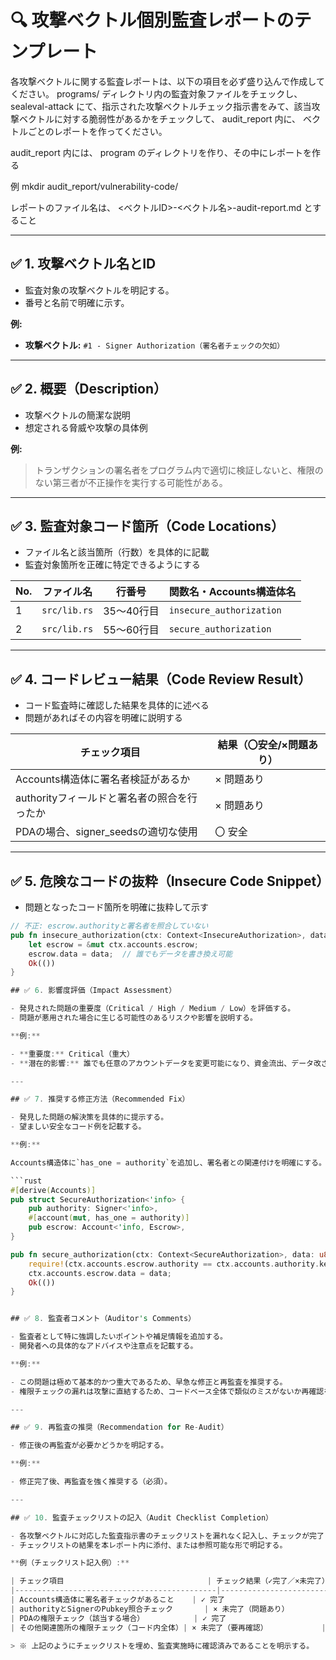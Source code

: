 # 🔍 攻撃ベクトル個別監査レポートのテンプレート

各攻撃ベクトルに関する監査レポートは、以下の項目を必ず盛り込んで作成してください。
programs/ ディレクトリ内の監査対象ファイルをチェックし、 sealeval-attack にて、指示された攻撃ベクトルチェック指示書をみて、該当攻撃ベクトルに対する脆弱性があるかをチェックして、
audit_report 内に、 ベクトルごとのレポートを作ってください。

audit_report 内には、 program のディレクトリを作り、その中にレポートを作る

例 mkdir audit_report/vulnerability-code/


レポートのファイル名は、
<ベクトルID>-<ベクトル名>-audit-report.md 
とすること

---

## ✅ 1. 攻撃ベクトル名とID

- 監査対象の攻撃ベクトルを明記する。
- 番号と名前で明確に示す。

**例:**

- **攻撃ベクトル:** `#1 - Signer Authorization（署名者チェックの欠如）`

---

## ✅ 2. 概要（Description）

- 攻撃ベクトルの簡潔な説明
- 想定される脅威や攻撃の具体例

**例:**

> トランザクションの署名者をプログラム内で適切に検証しないと、権限のない第三者が不正操作を実行する可能性がある。

---

## ✅ 3. 監査対象コード箇所（Code Locations）

- ファイル名と該当箇所（行数）を具体的に記載
- 監査対象箇所を正確に特定できるようにする

| No. | ファイル名     | 行番号     | 関数名・Accounts構造体名 |
|-----|----------------|------------|-------------------------|
| 1   | `src/lib.rs`   | 35〜40行目 | `insecure_authorization`|
| 2   | `src/lib.rs`   | 55〜60行目 | `secure_authorization`  |

---

## ✅ 4. コードレビュー結果（Code Review Result）

- コード監査時に確認した結果を具体的に述べる
- 問題があればその内容を明確に説明する

| チェック項目                               | 結果（〇安全/×問題あり） |
|--------------------------------------------|--------------------------|
| Accounts構造体に署名者検証があるか         | × 問題あり              |
| authorityフィールドと署名者の照合を行ったか | × 問題あり              |
| PDAの場合、signer_seedsの適切な使用        | 〇 安全                 |

---

## ✅ 5. 危険なコードの抜粋（Insecure Code Snippet）

- 問題となったコード箇所を明確に抜粋して示す

```rust
// 不正: escrow.authorityと署名者を照合していない
pub fn insecure_authorization(ctx: Context<InsecureAuthorization>, data: u8) -> Result<()> {
    let escrow = &mut ctx.accounts.escrow;
    escrow.data = data;  // 誰でもデータを書き換え可能
    Ok(())
}

## ✅ 6. 影響度評価（Impact Assessment）

- 発見された問題の重要度（Critical / High / Medium / Low）を評価する。
- 問題が悪用された場合に生じる可能性のあるリスクや影響を説明する。

**例:**

- **重要度:** Critical（重大）
- **潜在的影響:** 誰でも任意のアカウントデータを変更可能になり、資金流出、データ改ざん、サービス停止の恐れがある。

---

## ✅ 7. 推奨する修正方法（Recommended Fix）

- 発見した問題の解決策を具体的に提示する。
- 望ましい安全なコード例を記載する。

**例:**

Accounts構造体に`has_one = authority`を追加し、署名者との関連付けを明確にする。

```rust
#[derive(Accounts)]
pub struct SecureAuthorization<'info> {
    pub authority: Signer<'info>,
    #[account(mut, has_one = authority)]
    pub escrow: Account<'info, Escrow>,
}

pub fn secure_authorization(ctx: Context<SecureAuthorization>, data: u8) -> Result<()> {
    require!(ctx.accounts.escrow.authority == ctx.accounts.authority.key(), Unauthorized);
    ctx.accounts.escrow.data = data;
    Ok(())
}


## ✅ 8. 監査者コメント（Auditor's Comments）

- 監査者として特に強調したいポイントや補足情報を追加する。
- 開発者への具体的なアドバイスや注意点を記載する。

**例:**

- この問題は極めて基本的かつ重大であるため、早急な修正と再監査を推奨する。
- 権限チェックの漏れは攻撃に直結するため、コードベース全体で類似のミスがないか再確認を推奨。

---

## ✅ 9. 再監査の推奨（Recommendation for Re-Audit）

- 修正後の再監査が必要かどうかを明記する。

**例:**

- 修正完了後、再監査を強く推奨する（必須）。

---

## ✅ 10. 監査チェックリストの記入（Audit Checklist Completion）

- 各攻撃ベクトルに対応した監査指示書のチェックリストを漏れなく記入し、チェックが完了したことを明示的に報告する。
- チェックリストの結果を本レポート内に添付、または参照可能な形で明記する。

**例（チェックリスト記入例）:**

| チェック項目                                | チェック結果（✓完了／×未完了） |
|---------------------------------------------|---------------------------------|
| Accounts構造体に署名者チェックがあること    | ✓ 完了                          |
| authorityとSignerのPubkey照合チェック       | × 未完了（問題あり）            |
| PDAの権限チェック（該当する場合）           | ✓ 完了                          |
| その他関連箇所の権限チェック（コード内全体）| × 未完了（要再確認）            |

> ※ 上記のようにチェックリストを埋め、監査実施時に確認済みであることを明示する。
